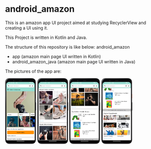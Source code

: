# android_amazon

This is an amazon app UI project aimed at studying RecyclerView and creating a UI using it.

This Project is written in Kotlin and Java.

The structure of this repository is like below: android_amazon
*  app (amazon main page UI written in Kotlin) 
*  android_amazon_java (amazon main page UI written in Java) 

The pictures of the app are:

<div>
  <img src="https://github.com/jaxon93/android_amazon/blob/master/android_amazon1.png" width="20%" height="auto"/>
  <img src="https://github.com/jaxon93/android_amazon/blob/master/android_amazon2.png" width="20%" height="auto"/>
    <img src="https://github.com/jaxon93/android_amazon/blob/master/android_amazon3.png" width="20%" height="auto"/>
  <img src="https://github.com/jaxon93/android_amazon/blob/master/android_amazon4.png" width="20%" height="auto"/>
</div>
